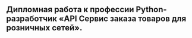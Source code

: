 ## Дипломная работа к профессии Python-разработчик «API Сервис заказа товаров для розничных сетей».
